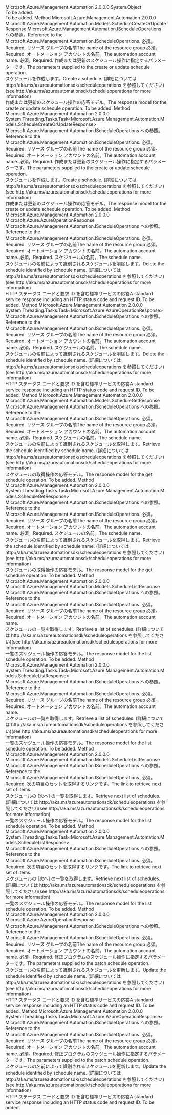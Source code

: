 <Type Name="ScheduleOperationsExtensions" FullName="Microsoft.Azure.Management.Automation.ScheduleOperationsExtensions">
  <TypeSignature Language="C#" Value="public static class ScheduleOperationsExtensions" />
  <TypeSignature Language="ILAsm" Value=".class public auto ansi abstract sealed beforefieldinit ScheduleOperationsExtensions extends System.Object" />
  <TypeSignature Language="DocId" Value="T:Microsoft.Azure.Management.Automation.ScheduleOperationsExtensions" />
  <TypeSignature Language="VB.NET" Value="Public Module ScheduleOperationsExtensions" />
  <TypeSignature Language="F#" Value="type ScheduleOperationsExtensions = class" />
  <AssemblyInfo>
    <AssemblyName>Microsoft.Azure.Management.Automation</AssemblyName>
    <AssemblyVersion>2.0.0.0</AssemblyVersion>
  </AssemblyInfo>
  <Base>
    <BaseTypeName>System.Object</BaseTypeName>
  </Base>
  <Interfaces />
  <Docs>
    <summary>To be added.</summary>
    <remarks>To be added.</remarks>
  </Docs>
  <Members>
    <Member MemberName="CreateOrUpdate">
      <MemberSignature Language="C#" Value="public static Microsoft.Azure.Management.Automation.Models.ScheduleCreateOrUpdateResponse CreateOrUpdate (this Microsoft.Azure.Management.Automation.IScheduleOperations operations, string resourceGroupName, string automationAccount, Microsoft.Azure.Management.Automation.Models.ScheduleCreateOrUpdateParameters parameters);" />
      <MemberSignature Language="ILAsm" Value=".method public static hidebysig class Microsoft.Azure.Management.Automation.Models.ScheduleCreateOrUpdateResponse CreateOrUpdate(class Microsoft.Azure.Management.Automation.IScheduleOperations operations, string resourceGroupName, string automationAccount, class Microsoft.Azure.Management.Automation.Models.ScheduleCreateOrUpdateParameters parameters) cil managed" />
      <MemberSignature Language="DocId" Value="M:Microsoft.Azure.Management.Automation.ScheduleOperationsExtensions.CreateOrUpdate(Microsoft.Azure.Management.Automation.IScheduleOperations,System.String,System.String,Microsoft.Azure.Management.Automation.Models.ScheduleCreateOrUpdateParameters)" />
      <MemberSignature Language="VB.NET" Value="&lt;Extension()&gt;&#xA;Public Function CreateOrUpdate (operations As IScheduleOperations, resourceGroupName As String, automationAccount As String, parameters As ScheduleCreateOrUpdateParameters) As ScheduleCreateOrUpdateResponse" />
      <MemberSignature Language="F#" Value="static member CreateOrUpdate : Microsoft.Azure.Management.Automation.IScheduleOperations * string * string * Microsoft.Azure.Management.Automation.Models.ScheduleCreateOrUpdateParameters -&gt; Microsoft.Azure.Management.Automation.Models.ScheduleCreateOrUpdateResponse" Usage="Microsoft.Azure.Management.Automation.ScheduleOperationsExtensions.CreateOrUpdate (operations, resourceGroupName, automationAccount, parameters)" />
      <MemberType>Method</MemberType>
      <AssemblyInfo>
        <AssemblyName>Microsoft.Azure.Management.Automation</AssemblyName>
        <AssemblyVersion>2.0.0.0</AssemblyVersion>
      </AssemblyInfo>
      <ReturnValue>
        <ReturnType>Microsoft.Azure.Management.Automation.Models.ScheduleCreateOrUpdateResponse</ReturnType>
      </ReturnValue>
      <Parameters>
        <Parameter Name="operations" Type="Microsoft.Azure.Management.Automation.IScheduleOperations" RefType="this" />
        <Parameter Name="resourceGroupName" Type="System.String" />
        <Parameter Name="automationAccount" Type="System.String" />
        <Parameter Name="parameters" Type="Microsoft.Azure.Management.Automation.Models.ScheduleCreateOrUpdateParameters" />
      </Parameters>
      <Docs>
        <param name="operations">
            <span data-ttu-id="d685b-101">Microsoft.Azure.Management.Automation.IScheduleOperations への参照。</span><span class="sxs-lookup"><span data-stu-id="d685b-101">Reference to the Microsoft.Azure.Management.Automation.IScheduleOperations.</span></span>
            </param>
        <param name="resourceGroupName">
            <span data-ttu-id="d685b-102">必須。</span><span class="sxs-lookup"><span data-stu-id="d685b-102">Required.</span></span> <span data-ttu-id="d685b-103">リソース グループの名前</span><span class="sxs-lookup"><span data-stu-id="d685b-103">The name of the resource group</span></span>
            </param>
        <param name="automationAccount">
            <span data-ttu-id="d685b-104">必須。</span><span class="sxs-lookup"><span data-stu-id="d685b-104">Required.</span></span> <span data-ttu-id="d685b-105">オートメーション アカウントの名前。</span><span class="sxs-lookup"><span data-stu-id="d685b-105">The automation account name.</span></span>
            </param>
        <param name="parameters">
            <span data-ttu-id="d685b-106">必須。</span><span class="sxs-lookup"><span data-stu-id="d685b-106">Required.</span></span> <span data-ttu-id="d685b-107">作成または更新のスケジュール操作に指定するパラメーターです。</span><span class="sxs-lookup"><span data-stu-id="d685b-107">The parameters supplied to the create or update schedule operation.</span></span>
            </param>
        <summary>
            <span data-ttu-id="d685b-108">スケジュールを作成します。</span><span class="sxs-lookup"><span data-stu-id="d685b-108">Create a schedule.</span></span>  <span data-ttu-id="d685b-109">(詳細については http://aka.ms/azureautomationsdk/scheduleoperations を参照してください)</span><span class="sxs-lookup"><span data-stu-id="d685b-109">(see http://aka.ms/azureautomationsdk/scheduleoperations for more information)</span></span>
            </summary>
        <returns>
            <span data-ttu-id="d685b-110">作成または更新のスケジュール操作の応答モデル。</span><span class="sxs-lookup"><span data-stu-id="d685b-110">The response model for the create or update schedule operation.</span></span>
            </returns>
        <remarks>To be added.</remarks>
      </Docs>
    </Member>
    <Member MemberName="CreateOrUpdateAsync">
      <MemberSignature Language="C#" Value="public static System.Threading.Tasks.Task&lt;Microsoft.Azure.Management.Automation.Models.ScheduleCreateOrUpdateResponse&gt; CreateOrUpdateAsync (this Microsoft.Azure.Management.Automation.IScheduleOperations operations, string resourceGroupName, string automationAccount, Microsoft.Azure.Management.Automation.Models.ScheduleCreateOrUpdateParameters parameters);" />
      <MemberSignature Language="ILAsm" Value=".method public static hidebysig class System.Threading.Tasks.Task`1&lt;class Microsoft.Azure.Management.Automation.Models.ScheduleCreateOrUpdateResponse&gt; CreateOrUpdateAsync(class Microsoft.Azure.Management.Automation.IScheduleOperations operations, string resourceGroupName, string automationAccount, class Microsoft.Azure.Management.Automation.Models.ScheduleCreateOrUpdateParameters parameters) cil managed" />
      <MemberSignature Language="DocId" Value="M:Microsoft.Azure.Management.Automation.ScheduleOperationsExtensions.CreateOrUpdateAsync(Microsoft.Azure.Management.Automation.IScheduleOperations,System.String,System.String,Microsoft.Azure.Management.Automation.Models.ScheduleCreateOrUpdateParameters)" />
      <MemberSignature Language="VB.NET" Value="&lt;Extension()&gt;&#xA;Public Function CreateOrUpdateAsync (operations As IScheduleOperations, resourceGroupName As String, automationAccount As String, parameters As ScheduleCreateOrUpdateParameters) As Task(Of ScheduleCreateOrUpdateResponse)" />
      <MemberSignature Language="F#" Value="static member CreateOrUpdateAsync : Microsoft.Azure.Management.Automation.IScheduleOperations * string * string * Microsoft.Azure.Management.Automation.Models.ScheduleCreateOrUpdateParameters -&gt; System.Threading.Tasks.Task&lt;Microsoft.Azure.Management.Automation.Models.ScheduleCreateOrUpdateResponse&gt;" Usage="Microsoft.Azure.Management.Automation.ScheduleOperationsExtensions.CreateOrUpdateAsync (operations, resourceGroupName, automationAccount, parameters)" />
      <MemberType>Method</MemberType>
      <AssemblyInfo>
        <AssemblyName>Microsoft.Azure.Management.Automation</AssemblyName>
        <AssemblyVersion>2.0.0.0</AssemblyVersion>
      </AssemblyInfo>
      <ReturnValue>
        <ReturnType>System.Threading.Tasks.Task&lt;Microsoft.Azure.Management.Automation.Models.ScheduleCreateOrUpdateResponse&gt;</ReturnType>
      </ReturnValue>
      <Parameters>
        <Parameter Name="operations" Type="Microsoft.Azure.Management.Automation.IScheduleOperations" RefType="this" />
        <Parameter Name="resourceGroupName" Type="System.String" />
        <Parameter Name="automationAccount" Type="System.String" />
        <Parameter Name="parameters" Type="Microsoft.Azure.Management.Automation.Models.ScheduleCreateOrUpdateParameters" />
      </Parameters>
      <Docs>
        <param name="operations">
            <span data-ttu-id="d685b-111">Microsoft.Azure.Management.Automation.IScheduleOperations への参照。</span><span class="sxs-lookup"><span data-stu-id="d685b-111">Reference to the Microsoft.Azure.Management.Automation.IScheduleOperations.</span></span>
            </param>
        <param name="resourceGroupName">
            <span data-ttu-id="d685b-112">必須。</span><span class="sxs-lookup"><span data-stu-id="d685b-112">Required.</span></span> <span data-ttu-id="d685b-113">リソース グループの名前</span><span class="sxs-lookup"><span data-stu-id="d685b-113">The name of the resource group</span></span>
            </param>
        <param name="automationAccount">
            <span data-ttu-id="d685b-114">必須。</span><span class="sxs-lookup"><span data-stu-id="d685b-114">Required.</span></span> <span data-ttu-id="d685b-115">オートメーション アカウントの名前。</span><span class="sxs-lookup"><span data-stu-id="d685b-115">The automation account name.</span></span>
            </param>
        <param name="parameters">
            <span data-ttu-id="d685b-116">必須。</span><span class="sxs-lookup"><span data-stu-id="d685b-116">Required.</span></span> <span data-ttu-id="d685b-117">作成または更新のスケジュール操作に指定するパラメーターです。</span><span class="sxs-lookup"><span data-stu-id="d685b-117">The parameters supplied to the create or update schedule operation.</span></span>
            </param>
        <summary>
            <span data-ttu-id="d685b-118">スケジュールを作成します。</span><span class="sxs-lookup"><span data-stu-id="d685b-118">Create a schedule.</span></span>  <span data-ttu-id="d685b-119">(詳細については http://aka.ms/azureautomationsdk/scheduleoperations を参照してください)</span><span class="sxs-lookup"><span data-stu-id="d685b-119">(see http://aka.ms/azureautomationsdk/scheduleoperations for more information)</span></span>
            </summary>
        <returns>
            <span data-ttu-id="d685b-120">作成または更新のスケジュール操作の応答モデル。</span><span class="sxs-lookup"><span data-stu-id="d685b-120">The response model for the create or update schedule operation.</span></span>
            </returns>
        <remarks>To be added.</remarks>
      </Docs>
    </Member>
    <Member MemberName="Delete">
      <MemberSignature Language="C#" Value="public static Microsoft.Azure.AzureOperationResponse Delete (this Microsoft.Azure.Management.Automation.IScheduleOperations operations, string resourceGroupName, string automationAccount, string scheduleName);" />
      <MemberSignature Language="ILAsm" Value=".method public static hidebysig class Microsoft.Azure.AzureOperationResponse Delete(class Microsoft.Azure.Management.Automation.IScheduleOperations operations, string resourceGroupName, string automationAccount, string scheduleName) cil managed" />
      <MemberSignature Language="DocId" Value="M:Microsoft.Azure.Management.Automation.ScheduleOperationsExtensions.Delete(Microsoft.Azure.Management.Automation.IScheduleOperations,System.String,System.String,System.String)" />
      <MemberSignature Language="VB.NET" Value="&lt;Extension()&gt;&#xA;Public Function Delete (operations As IScheduleOperations, resourceGroupName As String, automationAccount As String, scheduleName As String) As AzureOperationResponse" />
      <MemberSignature Language="F#" Value="static member Delete : Microsoft.Azure.Management.Automation.IScheduleOperations * string * string * string -&gt; Microsoft.Azure.AzureOperationResponse" Usage="Microsoft.Azure.Management.Automation.ScheduleOperationsExtensions.Delete (operations, resourceGroupName, automationAccount, scheduleName)" />
      <MemberType>Method</MemberType>
      <AssemblyInfo>
        <AssemblyName>Microsoft.Azure.Management.Automation</AssemblyName>
        <AssemblyVersion>2.0.0.0</AssemblyVersion>
      </AssemblyInfo>
      <ReturnValue>
        <ReturnType>Microsoft.Azure.AzureOperationResponse</ReturnType>
      </ReturnValue>
      <Parameters>
        <Parameter Name="operations" Type="Microsoft.Azure.Management.Automation.IScheduleOperations" RefType="this" />
        <Parameter Name="resourceGroupName" Type="System.String" />
        <Parameter Name="automationAccount" Type="System.String" />
        <Parameter Name="scheduleName" Type="System.String" />
      </Parameters>
      <Docs>
        <param name="operations">
            <span data-ttu-id="d685b-121">Microsoft.Azure.Management.Automation.IScheduleOperations への参照。</span><span class="sxs-lookup"><span data-stu-id="d685b-121">Reference to the Microsoft.Azure.Management.Automation.IScheduleOperations.</span></span>
            </param>
        <param name="resourceGroupName">
            <span data-ttu-id="d685b-122">必須。</span><span class="sxs-lookup"><span data-stu-id="d685b-122">Required.</span></span> <span data-ttu-id="d685b-123">リソース グループの名前</span><span class="sxs-lookup"><span data-stu-id="d685b-123">The name of the resource group</span></span>
            </param>
        <param name="automationAccount">
            <span data-ttu-id="d685b-124">必須。</span><span class="sxs-lookup"><span data-stu-id="d685b-124">Required.</span></span> <span data-ttu-id="d685b-125">オートメーション アカウントの名前。</span><span class="sxs-lookup"><span data-stu-id="d685b-125">The automation account name.</span></span>
            </param>
        <param name="scheduleName">
            <span data-ttu-id="d685b-126">必須。</span><span class="sxs-lookup"><span data-stu-id="d685b-126">Required.</span></span> <span data-ttu-id="d685b-127">スケジュールの名前。</span><span class="sxs-lookup"><span data-stu-id="d685b-127">The schedule name.</span></span>
            </param>
        <summary>
            <span data-ttu-id="d685b-128">スケジュールの名前によって識別されるスケジュールを削除します。</span><span class="sxs-lookup"><span data-stu-id="d685b-128">Delete the schedule identified by schedule name.</span></span>  <span data-ttu-id="d685b-129">(詳細については http://aka.ms/azureautomationsdk/scheduleoperations を参照してください)</span><span class="sxs-lookup"><span data-stu-id="d685b-129">(see http://aka.ms/azureautomationsdk/scheduleoperations for more information)</span></span>
            </summary>
        <returns>
            <span data-ttu-id="d685b-130">HTTP ステータス コードと要求 ID を含む標準サービスの応答</span><span class="sxs-lookup"><span data-stu-id="d685b-130">A standard service response including an HTTP status code and request ID.</span></span>
            </returns>
        <remarks>To be added.</remarks>
      </Docs>
    </Member>
    <Member MemberName="DeleteAsync">
      <MemberSignature Language="C#" Value="public static System.Threading.Tasks.Task&lt;Microsoft.Azure.AzureOperationResponse&gt; DeleteAsync (this Microsoft.Azure.Management.Automation.IScheduleOperations operations, string resourceGroupName, string automationAccount, string scheduleName);" />
      <MemberSignature Language="ILAsm" Value=".method public static hidebysig class System.Threading.Tasks.Task`1&lt;class Microsoft.Azure.AzureOperationResponse&gt; DeleteAsync(class Microsoft.Azure.Management.Automation.IScheduleOperations operations, string resourceGroupName, string automationAccount, string scheduleName) cil managed" />
      <MemberSignature Language="DocId" Value="M:Microsoft.Azure.Management.Automation.ScheduleOperationsExtensions.DeleteAsync(Microsoft.Azure.Management.Automation.IScheduleOperations,System.String,System.String,System.String)" />
      <MemberSignature Language="VB.NET" Value="&lt;Extension()&gt;&#xA;Public Function DeleteAsync (operations As IScheduleOperations, resourceGroupName As String, automationAccount As String, scheduleName As String) As Task(Of AzureOperationResponse)" />
      <MemberSignature Language="F#" Value="static member DeleteAsync : Microsoft.Azure.Management.Automation.IScheduleOperations * string * string * string -&gt; System.Threading.Tasks.Task&lt;Microsoft.Azure.AzureOperationResponse&gt;" Usage="Microsoft.Azure.Management.Automation.ScheduleOperationsExtensions.DeleteAsync (operations, resourceGroupName, automationAccount, scheduleName)" />
      <MemberType>Method</MemberType>
      <AssemblyInfo>
        <AssemblyName>Microsoft.Azure.Management.Automation</AssemblyName>
        <AssemblyVersion>2.0.0.0</AssemblyVersion>
      </AssemblyInfo>
      <ReturnValue>
        <ReturnType>System.Threading.Tasks.Task&lt;Microsoft.Azure.AzureOperationResponse&gt;</ReturnType>
      </ReturnValue>
      <Parameters>
        <Parameter Name="operations" Type="Microsoft.Azure.Management.Automation.IScheduleOperations" RefType="this" />
        <Parameter Name="resourceGroupName" Type="System.String" />
        <Parameter Name="automationAccount" Type="System.String" />
        <Parameter Name="scheduleName" Type="System.String" />
      </Parameters>
      <Docs>
        <param name="operations">
            <span data-ttu-id="d685b-131">Microsoft.Azure.Management.Automation.IScheduleOperations への参照。</span><span class="sxs-lookup"><span data-stu-id="d685b-131">Reference to the Microsoft.Azure.Management.Automation.IScheduleOperations.</span></span>
            </param>
        <param name="resourceGroupName">
            <span data-ttu-id="d685b-132">必須。</span><span class="sxs-lookup"><span data-stu-id="d685b-132">Required.</span></span> <span data-ttu-id="d685b-133">リソース グループの名前</span><span class="sxs-lookup"><span data-stu-id="d685b-133">The name of the resource group</span></span>
            </param>
        <param name="automationAccount">
            <span data-ttu-id="d685b-134">必須。</span><span class="sxs-lookup"><span data-stu-id="d685b-134">Required.</span></span> <span data-ttu-id="d685b-135">オートメーション アカウントの名前。</span><span class="sxs-lookup"><span data-stu-id="d685b-135">The automation account name.</span></span>
            </param>
        <param name="scheduleName">
            <span data-ttu-id="d685b-136">必須。</span><span class="sxs-lookup"><span data-stu-id="d685b-136">Required.</span></span> <span data-ttu-id="d685b-137">スケジュールの名前。</span><span class="sxs-lookup"><span data-stu-id="d685b-137">The schedule name.</span></span>
            </param>
        <summary>
            <span data-ttu-id="d685b-138">スケジュールの名前によって識別されるスケジュールを削除します。</span><span class="sxs-lookup"><span data-stu-id="d685b-138">Delete the schedule identified by schedule name.</span></span>  <span data-ttu-id="d685b-139">(詳細については http://aka.ms/azureautomationsdk/scheduleoperations を参照してください)</span><span class="sxs-lookup"><span data-stu-id="d685b-139">(see http://aka.ms/azureautomationsdk/scheduleoperations for more information)</span></span>
            </summary>
        <returns>
            <span data-ttu-id="d685b-140">HTTP ステータス コードと要求 ID を含む標準サービスの応答</span><span class="sxs-lookup"><span data-stu-id="d685b-140">A standard service response including an HTTP status code and request ID.</span></span>
            </returns>
        <remarks>To be added.</remarks>
      </Docs>
    </Member>
    <Member MemberName="Get">
      <MemberSignature Language="C#" Value="public static Microsoft.Azure.Management.Automation.Models.ScheduleGetResponse Get (this Microsoft.Azure.Management.Automation.IScheduleOperations operations, string resourceGroupName, string automationAccount, string scheduleName);" />
      <MemberSignature Language="ILAsm" Value=".method public static hidebysig class Microsoft.Azure.Management.Automation.Models.ScheduleGetResponse Get(class Microsoft.Azure.Management.Automation.IScheduleOperations operations, string resourceGroupName, string automationAccount, string scheduleName) cil managed" />
      <MemberSignature Language="DocId" Value="M:Microsoft.Azure.Management.Automation.ScheduleOperationsExtensions.Get(Microsoft.Azure.Management.Automation.IScheduleOperations,System.String,System.String,System.String)" />
      <MemberSignature Language="VB.NET" Value="&lt;Extension()&gt;&#xA;Public Function Get (operations As IScheduleOperations, resourceGroupName As String, automationAccount As String, scheduleName As String) As ScheduleGetResponse" />
      <MemberSignature Language="F#" Value="static member Get : Microsoft.Azure.Management.Automation.IScheduleOperations * string * string * string -&gt; Microsoft.Azure.Management.Automation.Models.ScheduleGetResponse" Usage="Microsoft.Azure.Management.Automation.ScheduleOperationsExtensions.Get (operations, resourceGroupName, automationAccount, scheduleName)" />
      <MemberType>Method</MemberType>
      <AssemblyInfo>
        <AssemblyName>Microsoft.Azure.Management.Automation</AssemblyName>
        <AssemblyVersion>2.0.0.0</AssemblyVersion>
      </AssemblyInfo>
      <ReturnValue>
        <ReturnType>Microsoft.Azure.Management.Automation.Models.ScheduleGetResponse</ReturnType>
      </ReturnValue>
      <Parameters>
        <Parameter Name="operations" Type="Microsoft.Azure.Management.Automation.IScheduleOperations" RefType="this" />
        <Parameter Name="resourceGroupName" Type="System.String" />
        <Parameter Name="automationAccount" Type="System.String" />
        <Parameter Name="scheduleName" Type="System.String" />
      </Parameters>
      <Docs>
        <param name="operations">
            <span data-ttu-id="d685b-141">Microsoft.Azure.Management.Automation.IScheduleOperations への参照。</span><span class="sxs-lookup"><span data-stu-id="d685b-141">Reference to the Microsoft.Azure.Management.Automation.IScheduleOperations.</span></span>
            </param>
        <param name="resourceGroupName">
            <span data-ttu-id="d685b-142">必須。</span><span class="sxs-lookup"><span data-stu-id="d685b-142">Required.</span></span> <span data-ttu-id="d685b-143">リソース グループの名前</span><span class="sxs-lookup"><span data-stu-id="d685b-143">The name of the resource group</span></span>
            </param>
        <param name="automationAccount">
            <span data-ttu-id="d685b-144">必須。</span><span class="sxs-lookup"><span data-stu-id="d685b-144">Required.</span></span> <span data-ttu-id="d685b-145">オートメーション アカウントの名前。</span><span class="sxs-lookup"><span data-stu-id="d685b-145">The automation account name.</span></span>
            </param>
        <param name="scheduleName">
            <span data-ttu-id="d685b-146">必須。</span><span class="sxs-lookup"><span data-stu-id="d685b-146">Required.</span></span> <span data-ttu-id="d685b-147">スケジュールの名前。</span><span class="sxs-lookup"><span data-stu-id="d685b-147">The schedule name.</span></span>
            </param>
        <summary>
            <span data-ttu-id="d685b-148">スケジュールの名前によって識別されるスケジュールを取得します。</span><span class="sxs-lookup"><span data-stu-id="d685b-148">Retrieve the schedule identified by schedule name.</span></span>  <span data-ttu-id="d685b-149">(詳細については http://aka.ms/azureautomationsdk/scheduleoperations を参照してください)</span><span class="sxs-lookup"><span data-stu-id="d685b-149">(see http://aka.ms/azureautomationsdk/scheduleoperations for more information)</span></span>
            </summary>
        <returns>
            <span data-ttu-id="d685b-150">スケジュールの取得操作の応答モデル。</span><span class="sxs-lookup"><span data-stu-id="d685b-150">The response model for the get schedule operation.</span></span>
            </returns>
        <remarks>To be added.</remarks>
      </Docs>
    </Member>
    <Member MemberName="GetAsync">
      <MemberSignature Language="C#" Value="public static System.Threading.Tasks.Task&lt;Microsoft.Azure.Management.Automation.Models.ScheduleGetResponse&gt; GetAsync (this Microsoft.Azure.Management.Automation.IScheduleOperations operations, string resourceGroupName, string automationAccount, string scheduleName);" />
      <MemberSignature Language="ILAsm" Value=".method public static hidebysig class System.Threading.Tasks.Task`1&lt;class Microsoft.Azure.Management.Automation.Models.ScheduleGetResponse&gt; GetAsync(class Microsoft.Azure.Management.Automation.IScheduleOperations operations, string resourceGroupName, string automationAccount, string scheduleName) cil managed" />
      <MemberSignature Language="DocId" Value="M:Microsoft.Azure.Management.Automation.ScheduleOperationsExtensions.GetAsync(Microsoft.Azure.Management.Automation.IScheduleOperations,System.String,System.String,System.String)" />
      <MemberSignature Language="VB.NET" Value="&lt;Extension()&gt;&#xA;Public Function GetAsync (operations As IScheduleOperations, resourceGroupName As String, automationAccount As String, scheduleName As String) As Task(Of ScheduleGetResponse)" />
      <MemberSignature Language="F#" Value="static member GetAsync : Microsoft.Azure.Management.Automation.IScheduleOperations * string * string * string -&gt; System.Threading.Tasks.Task&lt;Microsoft.Azure.Management.Automation.Models.ScheduleGetResponse&gt;" Usage="Microsoft.Azure.Management.Automation.ScheduleOperationsExtensions.GetAsync (operations, resourceGroupName, automationAccount, scheduleName)" />
      <MemberType>Method</MemberType>
      <AssemblyInfo>
        <AssemblyName>Microsoft.Azure.Management.Automation</AssemblyName>
        <AssemblyVersion>2.0.0.0</AssemblyVersion>
      </AssemblyInfo>
      <ReturnValue>
        <ReturnType>System.Threading.Tasks.Task&lt;Microsoft.Azure.Management.Automation.Models.ScheduleGetResponse&gt;</ReturnType>
      </ReturnValue>
      <Parameters>
        <Parameter Name="operations" Type="Microsoft.Azure.Management.Automation.IScheduleOperations" RefType="this" />
        <Parameter Name="resourceGroupName" Type="System.String" />
        <Parameter Name="automationAccount" Type="System.String" />
        <Parameter Name="scheduleName" Type="System.String" />
      </Parameters>
      <Docs>
        <param name="operations">
            <span data-ttu-id="d685b-151">Microsoft.Azure.Management.Automation.IScheduleOperations への参照。</span><span class="sxs-lookup"><span data-stu-id="d685b-151">Reference to the Microsoft.Azure.Management.Automation.IScheduleOperations.</span></span>
            </param>
        <param name="resourceGroupName">
            <span data-ttu-id="d685b-152">必須。</span><span class="sxs-lookup"><span data-stu-id="d685b-152">Required.</span></span> <span data-ttu-id="d685b-153">リソース グループの名前</span><span class="sxs-lookup"><span data-stu-id="d685b-153">The name of the resource group</span></span>
            </param>
        <param name="automationAccount">
            <span data-ttu-id="d685b-154">必須。</span><span class="sxs-lookup"><span data-stu-id="d685b-154">Required.</span></span> <span data-ttu-id="d685b-155">オートメーション アカウントの名前。</span><span class="sxs-lookup"><span data-stu-id="d685b-155">The automation account name.</span></span>
            </param>
        <param name="scheduleName">
            <span data-ttu-id="d685b-156">必須。</span><span class="sxs-lookup"><span data-stu-id="d685b-156">Required.</span></span> <span data-ttu-id="d685b-157">スケジュールの名前。</span><span class="sxs-lookup"><span data-stu-id="d685b-157">The schedule name.</span></span>
            </param>
        <summary>
            <span data-ttu-id="d685b-158">スケジュールの名前によって識別されるスケジュールを取得します。</span><span class="sxs-lookup"><span data-stu-id="d685b-158">Retrieve the schedule identified by schedule name.</span></span>  <span data-ttu-id="d685b-159">(詳細については http://aka.ms/azureautomationsdk/scheduleoperations を参照してください)</span><span class="sxs-lookup"><span data-stu-id="d685b-159">(see http://aka.ms/azureautomationsdk/scheduleoperations for more information)</span></span>
            </summary>
        <returns>
            <span data-ttu-id="d685b-160">スケジュールの取得操作の応答モデル。</span><span class="sxs-lookup"><span data-stu-id="d685b-160">The response model for the get schedule operation.</span></span>
            </returns>
        <remarks>To be added.</remarks>
      </Docs>
    </Member>
    <Member MemberName="List">
      <MemberSignature Language="C#" Value="public static Microsoft.Azure.Management.Automation.Models.ScheduleListResponse List (this Microsoft.Azure.Management.Automation.IScheduleOperations operations, string resourceGroupName, string automationAccount);" />
      <MemberSignature Language="ILAsm" Value=".method public static hidebysig class Microsoft.Azure.Management.Automation.Models.ScheduleListResponse List(class Microsoft.Azure.Management.Automation.IScheduleOperations operations, string resourceGroupName, string automationAccount) cil managed" />
      <MemberSignature Language="DocId" Value="M:Microsoft.Azure.Management.Automation.ScheduleOperationsExtensions.List(Microsoft.Azure.Management.Automation.IScheduleOperations,System.String,System.String)" />
      <MemberSignature Language="VB.NET" Value="&lt;Extension()&gt;&#xA;Public Function List (operations As IScheduleOperations, resourceGroupName As String, automationAccount As String) As ScheduleListResponse" />
      <MemberSignature Language="F#" Value="static member List : Microsoft.Azure.Management.Automation.IScheduleOperations * string * string -&gt; Microsoft.Azure.Management.Automation.Models.ScheduleListResponse" Usage="Microsoft.Azure.Management.Automation.ScheduleOperationsExtensions.List (operations, resourceGroupName, automationAccount)" />
      <MemberType>Method</MemberType>
      <AssemblyInfo>
        <AssemblyName>Microsoft.Azure.Management.Automation</AssemblyName>
        <AssemblyVersion>2.0.0.0</AssemblyVersion>
      </AssemblyInfo>
      <ReturnValue>
        <ReturnType>Microsoft.Azure.Management.Automation.Models.ScheduleListResponse</ReturnType>
      </ReturnValue>
      <Parameters>
        <Parameter Name="operations" Type="Microsoft.Azure.Management.Automation.IScheduleOperations" RefType="this" />
        <Parameter Name="resourceGroupName" Type="System.String" />
        <Parameter Name="automationAccount" Type="System.String" />
      </Parameters>
      <Docs>
        <param name="operations">
            <span data-ttu-id="d685b-161">Microsoft.Azure.Management.Automation.IScheduleOperations への参照。</span><span class="sxs-lookup"><span data-stu-id="d685b-161">Reference to the Microsoft.Azure.Management.Automation.IScheduleOperations.</span></span>
            </param>
        <param name="resourceGroupName">
            <span data-ttu-id="d685b-162">必須。</span><span class="sxs-lookup"><span data-stu-id="d685b-162">Required.</span></span> <span data-ttu-id="d685b-163">リソース グループの名前</span><span class="sxs-lookup"><span data-stu-id="d685b-163">The name of the resource group</span></span>
            </param>
        <param name="automationAccount">
            <span data-ttu-id="d685b-164">必須。</span><span class="sxs-lookup"><span data-stu-id="d685b-164">Required.</span></span> <span data-ttu-id="d685b-165">オートメーション アカウントの名前。</span><span class="sxs-lookup"><span data-stu-id="d685b-165">The automation account name.</span></span>
            </param>
        <summary>
            <span data-ttu-id="d685b-166">スケジュールの一覧を取得します。</span><span class="sxs-lookup"><span data-stu-id="d685b-166">Retrieve a list of schedules.</span></span>  <span data-ttu-id="d685b-167">(詳細については http://aka.ms/azureautomationsdk/scheduleoperations を参照してください)</span><span class="sxs-lookup"><span data-stu-id="d685b-167">(see http://aka.ms/azureautomationsdk/scheduleoperations for more information)</span></span>
            </summary>
        <returns>
            <span data-ttu-id="d685b-168">一覧のスケジュール操作の応答モデル。</span><span class="sxs-lookup"><span data-stu-id="d685b-168">The response model for the list schedule operation.</span></span>
            </returns>
        <remarks>To be added.</remarks>
      </Docs>
    </Member>
    <Member MemberName="ListAsync">
      <MemberSignature Language="C#" Value="public static System.Threading.Tasks.Task&lt;Microsoft.Azure.Management.Automation.Models.ScheduleListResponse&gt; ListAsync (this Microsoft.Azure.Management.Automation.IScheduleOperations operations, string resourceGroupName, string automationAccount);" />
      <MemberSignature Language="ILAsm" Value=".method public static hidebysig class System.Threading.Tasks.Task`1&lt;class Microsoft.Azure.Management.Automation.Models.ScheduleListResponse&gt; ListAsync(class Microsoft.Azure.Management.Automation.IScheduleOperations operations, string resourceGroupName, string automationAccount) cil managed" />
      <MemberSignature Language="DocId" Value="M:Microsoft.Azure.Management.Automation.ScheduleOperationsExtensions.ListAsync(Microsoft.Azure.Management.Automation.IScheduleOperations,System.String,System.String)" />
      <MemberSignature Language="VB.NET" Value="&lt;Extension()&gt;&#xA;Public Function ListAsync (operations As IScheduleOperations, resourceGroupName As String, automationAccount As String) As Task(Of ScheduleListResponse)" />
      <MemberSignature Language="F#" Value="static member ListAsync : Microsoft.Azure.Management.Automation.IScheduleOperations * string * string -&gt; System.Threading.Tasks.Task&lt;Microsoft.Azure.Management.Automation.Models.ScheduleListResponse&gt;" Usage="Microsoft.Azure.Management.Automation.ScheduleOperationsExtensions.ListAsync (operations, resourceGroupName, automationAccount)" />
      <MemberType>Method</MemberType>
      <AssemblyInfo>
        <AssemblyName>Microsoft.Azure.Management.Automation</AssemblyName>
        <AssemblyVersion>2.0.0.0</AssemblyVersion>
      </AssemblyInfo>
      <ReturnValue>
        <ReturnType>System.Threading.Tasks.Task&lt;Microsoft.Azure.Management.Automation.Models.ScheduleListResponse&gt;</ReturnType>
      </ReturnValue>
      <Parameters>
        <Parameter Name="operations" Type="Microsoft.Azure.Management.Automation.IScheduleOperations" RefType="this" />
        <Parameter Name="resourceGroupName" Type="System.String" />
        <Parameter Name="automationAccount" Type="System.String" />
      </Parameters>
      <Docs>
        <param name="operations">
            <span data-ttu-id="d685b-169">Microsoft.Azure.Management.Automation.IScheduleOperations への参照。</span><span class="sxs-lookup"><span data-stu-id="d685b-169">Reference to the Microsoft.Azure.Management.Automation.IScheduleOperations.</span></span>
            </param>
        <param name="resourceGroupName">
            <span data-ttu-id="d685b-170">必須。</span><span class="sxs-lookup"><span data-stu-id="d685b-170">Required.</span></span> <span data-ttu-id="d685b-171">リソース グループの名前</span><span class="sxs-lookup"><span data-stu-id="d685b-171">The name of the resource group</span></span>
            </param>
        <param name="automationAccount">
            <span data-ttu-id="d685b-172">必須。</span><span class="sxs-lookup"><span data-stu-id="d685b-172">Required.</span></span> <span data-ttu-id="d685b-173">オートメーション アカウントの名前。</span><span class="sxs-lookup"><span data-stu-id="d685b-173">The automation account name.</span></span>
            </param>
        <summary>
            <span data-ttu-id="d685b-174">スケジュールの一覧を取得します。</span><span class="sxs-lookup"><span data-stu-id="d685b-174">Retrieve a list of schedules.</span></span>  <span data-ttu-id="d685b-175">(詳細については http://aka.ms/azureautomationsdk/scheduleoperations を参照してください)</span><span class="sxs-lookup"><span data-stu-id="d685b-175">(see http://aka.ms/azureautomationsdk/scheduleoperations for more information)</span></span>
            </summary>
        <returns>
            <span data-ttu-id="d685b-176">一覧のスケジュール操作の応答モデル。</span><span class="sxs-lookup"><span data-stu-id="d685b-176">The response model for the list schedule operation.</span></span>
            </returns>
        <remarks>To be added.</remarks>
      </Docs>
    </Member>
    <Member MemberName="ListNext">
      <MemberSignature Language="C#" Value="public static Microsoft.Azure.Management.Automation.Models.ScheduleListResponse ListNext (this Microsoft.Azure.Management.Automation.IScheduleOperations operations, string nextLink);" />
      <MemberSignature Language="ILAsm" Value=".method public static hidebysig class Microsoft.Azure.Management.Automation.Models.ScheduleListResponse ListNext(class Microsoft.Azure.Management.Automation.IScheduleOperations operations, string nextLink) cil managed" />
      <MemberSignature Language="DocId" Value="M:Microsoft.Azure.Management.Automation.ScheduleOperationsExtensions.ListNext(Microsoft.Azure.Management.Automation.IScheduleOperations,System.String)" />
      <MemberSignature Language="VB.NET" Value="&lt;Extension()&gt;&#xA;Public Function ListNext (operations As IScheduleOperations, nextLink As String) As ScheduleListResponse" />
      <MemberSignature Language="F#" Value="static member ListNext : Microsoft.Azure.Management.Automation.IScheduleOperations * string -&gt; Microsoft.Azure.Management.Automation.Models.ScheduleListResponse" Usage="Microsoft.Azure.Management.Automation.ScheduleOperationsExtensions.ListNext (operations, nextLink)" />
      <MemberType>Method</MemberType>
      <AssemblyInfo>
        <AssemblyName>Microsoft.Azure.Management.Automation</AssemblyName>
        <AssemblyVersion>2.0.0.0</AssemblyVersion>
      </AssemblyInfo>
      <ReturnValue>
        <ReturnType>Microsoft.Azure.Management.Automation.Models.ScheduleListResponse</ReturnType>
      </ReturnValue>
      <Parameters>
        <Parameter Name="operations" Type="Microsoft.Azure.Management.Automation.IScheduleOperations" RefType="this" />
        <Parameter Name="nextLink" Type="System.String" />
      </Parameters>
      <Docs>
        <param name="operations">
            <span data-ttu-id="d685b-177">Microsoft.Azure.Management.Automation.IScheduleOperations への参照。</span><span class="sxs-lookup"><span data-stu-id="d685b-177">Reference to the Microsoft.Azure.Management.Automation.IScheduleOperations.</span></span>
            </param>
        <param name="nextLink">
            <span data-ttu-id="d685b-178">必須。</span><span class="sxs-lookup"><span data-stu-id="d685b-178">Required.</span></span> <span data-ttu-id="d685b-179">次の項目のセットを取得するリンクです。</span><span class="sxs-lookup"><span data-stu-id="d685b-179">The link to retrieve next set of items.</span></span>
            </param>
        <summary>
            <span data-ttu-id="d685b-180">スケジュールの [次へ] の一覧を取得します。</span><span class="sxs-lookup"><span data-stu-id="d685b-180">Retrieve next list of schedules.</span></span>  <span data-ttu-id="d685b-181">(詳細については http://aka.ms/azureautomationsdk/scheduleoperations を参照してください)</span><span class="sxs-lookup"><span data-stu-id="d685b-181">(see http://aka.ms/azureautomationsdk/scheduleoperations for more information)</span></span>
            </summary>
        <returns>
            <span data-ttu-id="d685b-182">一覧のスケジュール操作の応答モデル。</span><span class="sxs-lookup"><span data-stu-id="d685b-182">The response model for the list schedule operation.</span></span>
            </returns>
        <remarks>To be added.</remarks>
      </Docs>
    </Member>
    <Member MemberName="ListNextAsync">
      <MemberSignature Language="C#" Value="public static System.Threading.Tasks.Task&lt;Microsoft.Azure.Management.Automation.Models.ScheduleListResponse&gt; ListNextAsync (this Microsoft.Azure.Management.Automation.IScheduleOperations operations, string nextLink);" />
      <MemberSignature Language="ILAsm" Value=".method public static hidebysig class System.Threading.Tasks.Task`1&lt;class Microsoft.Azure.Management.Automation.Models.ScheduleListResponse&gt; ListNextAsync(class Microsoft.Azure.Management.Automation.IScheduleOperations operations, string nextLink) cil managed" />
      <MemberSignature Language="DocId" Value="M:Microsoft.Azure.Management.Automation.ScheduleOperationsExtensions.ListNextAsync(Microsoft.Azure.Management.Automation.IScheduleOperations,System.String)" />
      <MemberSignature Language="VB.NET" Value="&lt;Extension()&gt;&#xA;Public Function ListNextAsync (operations As IScheduleOperations, nextLink As String) As Task(Of ScheduleListResponse)" />
      <MemberSignature Language="F#" Value="static member ListNextAsync : Microsoft.Azure.Management.Automation.IScheduleOperations * string -&gt; System.Threading.Tasks.Task&lt;Microsoft.Azure.Management.Automation.Models.ScheduleListResponse&gt;" Usage="Microsoft.Azure.Management.Automation.ScheduleOperationsExtensions.ListNextAsync (operations, nextLink)" />
      <MemberType>Method</MemberType>
      <AssemblyInfo>
        <AssemblyName>Microsoft.Azure.Management.Automation</AssemblyName>
        <AssemblyVersion>2.0.0.0</AssemblyVersion>
      </AssemblyInfo>
      <ReturnValue>
        <ReturnType>System.Threading.Tasks.Task&lt;Microsoft.Azure.Management.Automation.Models.ScheduleListResponse&gt;</ReturnType>
      </ReturnValue>
      <Parameters>
        <Parameter Name="operations" Type="Microsoft.Azure.Management.Automation.IScheduleOperations" RefType="this" />
        <Parameter Name="nextLink" Type="System.String" />
      </Parameters>
      <Docs>
        <param name="operations">
            <span data-ttu-id="d685b-183">Microsoft.Azure.Management.Automation.IScheduleOperations への参照。</span><span class="sxs-lookup"><span data-stu-id="d685b-183">Reference to the Microsoft.Azure.Management.Automation.IScheduleOperations.</span></span>
            </param>
        <param name="nextLink">
            <span data-ttu-id="d685b-184">必須。</span><span class="sxs-lookup"><span data-stu-id="d685b-184">Required.</span></span> <span data-ttu-id="d685b-185">次の項目のセットを取得するリンクです。</span><span class="sxs-lookup"><span data-stu-id="d685b-185">The link to retrieve next set of items.</span></span>
            </param>
        <summary>
            <span data-ttu-id="d685b-186">スケジュールの [次へ] の一覧を取得します。</span><span class="sxs-lookup"><span data-stu-id="d685b-186">Retrieve next list of schedules.</span></span>  <span data-ttu-id="d685b-187">(詳細については http://aka.ms/azureautomationsdk/scheduleoperations を参照してください)</span><span class="sxs-lookup"><span data-stu-id="d685b-187">(see http://aka.ms/azureautomationsdk/scheduleoperations for more information)</span></span>
            </summary>
        <returns>
            <span data-ttu-id="d685b-188">一覧のスケジュール操作の応答モデル。</span><span class="sxs-lookup"><span data-stu-id="d685b-188">The response model for the list schedule operation.</span></span>
            </returns>
        <remarks>To be added.</remarks>
      </Docs>
    </Member>
    <Member MemberName="Patch">
      <MemberSignature Language="C#" Value="public static Microsoft.Azure.AzureOperationResponse Patch (this Microsoft.Azure.Management.Automation.IScheduleOperations operations, string resourceGroupName, string automationAccount, Microsoft.Azure.Management.Automation.Models.SchedulePatchParameters parameters);" />
      <MemberSignature Language="ILAsm" Value=".method public static hidebysig class Microsoft.Azure.AzureOperationResponse Patch(class Microsoft.Azure.Management.Automation.IScheduleOperations operations, string resourceGroupName, string automationAccount, class Microsoft.Azure.Management.Automation.Models.SchedulePatchParameters parameters) cil managed" />
      <MemberSignature Language="DocId" Value="M:Microsoft.Azure.Management.Automation.ScheduleOperationsExtensions.Patch(Microsoft.Azure.Management.Automation.IScheduleOperations,System.String,System.String,Microsoft.Azure.Management.Automation.Models.SchedulePatchParameters)" />
      <MemberSignature Language="VB.NET" Value="&lt;Extension()&gt;&#xA;Public Function Patch (operations As IScheduleOperations, resourceGroupName As String, automationAccount As String, parameters As SchedulePatchParameters) As AzureOperationResponse" />
      <MemberSignature Language="F#" Value="static member Patch : Microsoft.Azure.Management.Automation.IScheduleOperations * string * string * Microsoft.Azure.Management.Automation.Models.SchedulePatchParameters -&gt; Microsoft.Azure.AzureOperationResponse" Usage="Microsoft.Azure.Management.Automation.ScheduleOperationsExtensions.Patch (operations, resourceGroupName, automationAccount, parameters)" />
      <MemberType>Method</MemberType>
      <AssemblyInfo>
        <AssemblyName>Microsoft.Azure.Management.Automation</AssemblyName>
        <AssemblyVersion>2.0.0.0</AssemblyVersion>
      </AssemblyInfo>
      <ReturnValue>
        <ReturnType>Microsoft.Azure.AzureOperationResponse</ReturnType>
      </ReturnValue>
      <Parameters>
        <Parameter Name="operations" Type="Microsoft.Azure.Management.Automation.IScheduleOperations" RefType="this" />
        <Parameter Name="resourceGroupName" Type="System.String" />
        <Parameter Name="automationAccount" Type="System.String" />
        <Parameter Name="parameters" Type="Microsoft.Azure.Management.Automation.Models.SchedulePatchParameters" />
      </Parameters>
      <Docs>
        <param name="operations">
            <span data-ttu-id="d685b-189">Microsoft.Azure.Management.Automation.IScheduleOperations への参照。</span><span class="sxs-lookup"><span data-stu-id="d685b-189">Reference to the Microsoft.Azure.Management.Automation.IScheduleOperations.</span></span>
            </param>
        <param name="resourceGroupName">
            <span data-ttu-id="d685b-190">必須。</span><span class="sxs-lookup"><span data-stu-id="d685b-190">Required.</span></span> <span data-ttu-id="d685b-191">リソース グループの名前</span><span class="sxs-lookup"><span data-stu-id="d685b-191">The name of the resource group</span></span>
            </param>
        <param name="automationAccount">
            <span data-ttu-id="d685b-192">必須。</span><span class="sxs-lookup"><span data-stu-id="d685b-192">Required.</span></span> <span data-ttu-id="d685b-193">オートメーション アカウントの名前。</span><span class="sxs-lookup"><span data-stu-id="d685b-193">The automation account name.</span></span>
            </param>
        <param name="parameters">
            <span data-ttu-id="d685b-194">必須。</span><span class="sxs-lookup"><span data-stu-id="d685b-194">Required.</span></span> <span data-ttu-id="d685b-195">修正プログラムのスケジュール操作に指定するパラメーターです。</span><span class="sxs-lookup"><span data-stu-id="d685b-195">The parameters supplied to the patch schedule operation.</span></span>
            </param>
        <summary>
            <span data-ttu-id="d685b-196">スケジュールの名前によって識別されるスケジュールを更新します。</span><span class="sxs-lookup"><span data-stu-id="d685b-196">Update the schedule identified by schedule name.</span></span>  <span data-ttu-id="d685b-197">(詳細については http://aka.ms/azureautomationsdk/scheduleoperations を参照してください)</span><span class="sxs-lookup"><span data-stu-id="d685b-197">(see http://aka.ms/azureautomationsdk/scheduleoperations for more information)</span></span>
            </summary>
        <returns>
            <span data-ttu-id="d685b-198">HTTP ステータス コードと要求 ID を含む標準サービスの応答</span><span class="sxs-lookup"><span data-stu-id="d685b-198">A standard service response including an HTTP status code and request ID.</span></span>
            </returns>
        <remarks>To be added.</remarks>
      </Docs>
    </Member>
    <Member MemberName="PatchAsync">
      <MemberSignature Language="C#" Value="public static System.Threading.Tasks.Task&lt;Microsoft.Azure.AzureOperationResponse&gt; PatchAsync (this Microsoft.Azure.Management.Automation.IScheduleOperations operations, string resourceGroupName, string automationAccount, Microsoft.Azure.Management.Automation.Models.SchedulePatchParameters parameters);" />
      <MemberSignature Language="ILAsm" Value=".method public static hidebysig class System.Threading.Tasks.Task`1&lt;class Microsoft.Azure.AzureOperationResponse&gt; PatchAsync(class Microsoft.Azure.Management.Automation.IScheduleOperations operations, string resourceGroupName, string automationAccount, class Microsoft.Azure.Management.Automation.Models.SchedulePatchParameters parameters) cil managed" />
      <MemberSignature Language="DocId" Value="M:Microsoft.Azure.Management.Automation.ScheduleOperationsExtensions.PatchAsync(Microsoft.Azure.Management.Automation.IScheduleOperations,System.String,System.String,Microsoft.Azure.Management.Automation.Models.SchedulePatchParameters)" />
      <MemberSignature Language="VB.NET" Value="&lt;Extension()&gt;&#xA;Public Function PatchAsync (operations As IScheduleOperations, resourceGroupName As String, automationAccount As String, parameters As SchedulePatchParameters) As Task(Of AzureOperationResponse)" />
      <MemberSignature Language="F#" Value="static member PatchAsync : Microsoft.Azure.Management.Automation.IScheduleOperations * string * string * Microsoft.Azure.Management.Automation.Models.SchedulePatchParameters -&gt; System.Threading.Tasks.Task&lt;Microsoft.Azure.AzureOperationResponse&gt;" Usage="Microsoft.Azure.Management.Automation.ScheduleOperationsExtensions.PatchAsync (operations, resourceGroupName, automationAccount, parameters)" />
      <MemberType>Method</MemberType>
      <AssemblyInfo>
        <AssemblyName>Microsoft.Azure.Management.Automation</AssemblyName>
        <AssemblyVersion>2.0.0.0</AssemblyVersion>
      </AssemblyInfo>
      <ReturnValue>
        <ReturnType>System.Threading.Tasks.Task&lt;Microsoft.Azure.AzureOperationResponse&gt;</ReturnType>
      </ReturnValue>
      <Parameters>
        <Parameter Name="operations" Type="Microsoft.Azure.Management.Automation.IScheduleOperations" RefType="this" />
        <Parameter Name="resourceGroupName" Type="System.String" />
        <Parameter Name="automationAccount" Type="System.String" />
        <Parameter Name="parameters" Type="Microsoft.Azure.Management.Automation.Models.SchedulePatchParameters" />
      </Parameters>
      <Docs>
        <param name="operations">
            <span data-ttu-id="d685b-199">Microsoft.Azure.Management.Automation.IScheduleOperations への参照。</span><span class="sxs-lookup"><span data-stu-id="d685b-199">Reference to the Microsoft.Azure.Management.Automation.IScheduleOperations.</span></span>
            </param>
        <param name="resourceGroupName">
            <span data-ttu-id="d685b-200">必須。</span><span class="sxs-lookup"><span data-stu-id="d685b-200">Required.</span></span> <span data-ttu-id="d685b-201">リソース グループの名前</span><span class="sxs-lookup"><span data-stu-id="d685b-201">The name of the resource group</span></span>
            </param>
        <param name="automationAccount">
            <span data-ttu-id="d685b-202">必須。</span><span class="sxs-lookup"><span data-stu-id="d685b-202">Required.</span></span> <span data-ttu-id="d685b-203">オートメーション アカウントの名前。</span><span class="sxs-lookup"><span data-stu-id="d685b-203">The automation account name.</span></span>
            </param>
        <param name="parameters">
            <span data-ttu-id="d685b-204">必須。</span><span class="sxs-lookup"><span data-stu-id="d685b-204">Required.</span></span> <span data-ttu-id="d685b-205">修正プログラムのスケジュール操作に指定するパラメーターです。</span><span class="sxs-lookup"><span data-stu-id="d685b-205">The parameters supplied to the patch schedule operation.</span></span>
            </param>
        <summary>
            <span data-ttu-id="d685b-206">スケジュールの名前によって識別されるスケジュールを更新します。</span><span class="sxs-lookup"><span data-stu-id="d685b-206">Update the schedule identified by schedule name.</span></span>  <span data-ttu-id="d685b-207">(詳細については http://aka.ms/azureautomationsdk/scheduleoperations を参照してください)</span><span class="sxs-lookup"><span data-stu-id="d685b-207">(see http://aka.ms/azureautomationsdk/scheduleoperations for more information)</span></span>
            </summary>
        <returns>
            <span data-ttu-id="d685b-208">HTTP ステータス コードと要求 ID を含む標準サービスの応答</span><span class="sxs-lookup"><span data-stu-id="d685b-208">A standard service response including an HTTP status code and request ID.</span></span>
            </returns>
        <remarks>To be added.</remarks>
      </Docs>
    </Member>
  </Members>
</Type>